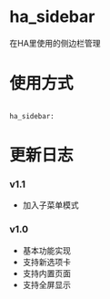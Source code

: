 # ha_sidebar
在HA里使用的侧边栏管理


# 使用方式
```

ha_sidebar:

```

# 更新日志

### v1.1
- 加入子菜单模式

### v1.0
- 基本功能实现
- 支持新选项卡
- 支持内置页面
- 支持全屏显示